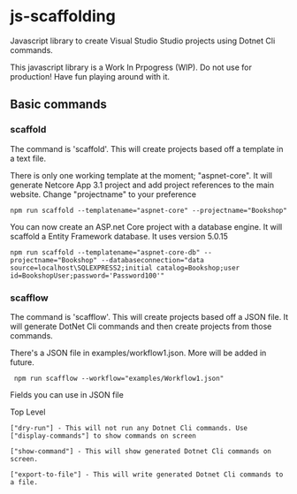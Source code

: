 # js-scaffolding
Javascript library to create Visual Studio Studio projects using Dotnet Cli commands.

This javascript library is a Work In Prpogress (WIP). Do not use for production! Have fun playing around with it.

## Basic commands

### scaffold

The command is 'scaffold'. This will create projects based off a template in a text file.

There is only one working template at the moment; "aspnet-core". It will generate Netcore App 3.1 project and add project references to the main website. Change "projectname" to your preference

```
npm run scaffold --templatename="aspnet-core" --projectname="Bookshop"
```

You can now create an ASP.net Core project with a database engine. It will scaffold a Entity Framework database. It uses version 5.0.15

```
npm run scaffold --templatename="aspnet-core-db" --projectname="Bookshop" --databaseconnection="data source=localhost\SQLEXPRESS2;initial catalog=Bookshop;user id=BookshopUser;password='Password100'"
```

### scafflow

The command is 'scafflow'. This will create projects based off a JSON file. It will generate DotNet Cli commands and then create projects from those commands.

There's a JSON file in examples/workflow1.json. More will be added in future.

```
 npm run scafflow --workflow="examples/Workflow1.json"
```

Fields you can use in JSON file

Top Level

```
["dry-run"] - This will not run any Dotnet Cli commands. Use ["display-commands"] to show commands on screen

["show-command"] - This will show generated Dotnet Cli commands on screen.

["export-to-file"] - This will write generated Dotnet Cli commands to a file. 

```